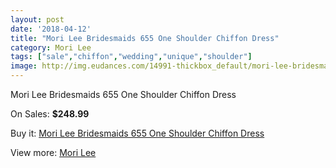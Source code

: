 ```yaml
---
layout: post
date: '2018-04-12'
title: "Mori Lee Bridesmaids 655 One Shoulder Chiffon Dress"
category: Mori Lee
tags: ["sale","chiffon","wedding","unique","shoulder"]
image: http://img.eudances.com/14991-thickbox_default/mori-lee-bridesmaids-655-one-shoulder-chiffon-dress.jpg
---
```

Mori Lee Bridesmaids 655 One Shoulder Chiffon Dress

On Sales: **$248.99**
<a href="https://www.eudances.com/en/mori-lee/4457-mori-lee-bridesmaids-655-one-shoulder-chiffon-dress.html"><amp-img layout="responsive" width="600" height="600" src="//img.eudances.com/14991-thickbox_default/mori-lee-bridesmaids-655-one-shoulder-chiffon-dress.jpg" alt="Mori Lee Bridesmaids 655 One Shoulder Chiffon Dress 0" /></a>
<a href="https://www.eudances.com/en/mori-lee/4457-mori-lee-bridesmaids-655-one-shoulder-chiffon-dress.html"><amp-img layout="responsive" width="600" height="600" src="//img.eudances.com/14994-thickbox_default/mori-lee-bridesmaids-655-one-shoulder-chiffon-dress.jpg" alt="Mori Lee Bridesmaids 655 One Shoulder Chiffon Dress 1" /></a>
<a href="https://www.eudances.com/en/mori-lee/4457-mori-lee-bridesmaids-655-one-shoulder-chiffon-dress.html"><amp-img layout="responsive" width="600" height="600" src="//img.eudances.com/14993-thickbox_default/mori-lee-bridesmaids-655-one-shoulder-chiffon-dress.jpg" alt="Mori Lee Bridesmaids 655 One Shoulder Chiffon Dress 2" /></a>
<a href="https://www.eudances.com/en/mori-lee/4457-mori-lee-bridesmaids-655-one-shoulder-chiffon-dress.html"><amp-img layout="responsive" width="600" height="600" src="//img.eudances.com/14992-thickbox_default/mori-lee-bridesmaids-655-one-shoulder-chiffon-dress.jpg" alt="Mori Lee Bridesmaids 655 One Shoulder Chiffon Dress 3" /></a>

Buy it: [Mori Lee Bridesmaids 655 One Shoulder Chiffon Dress](https://www.eudances.com/en/mori-lee/4457-mori-lee-bridesmaids-655-one-shoulder-chiffon-dress.html "Mori Lee Bridesmaids 655 One Shoulder Chiffon Dress")

View more: [Mori Lee](https://www.eudances.com/en/65-mori-lee "Mori Lee")